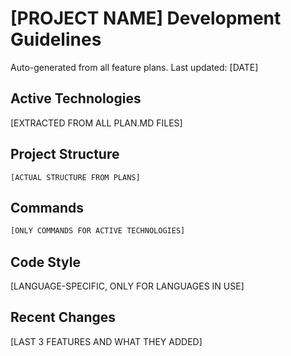 # [PROJECT NAME] Development Guidelines

Auto-generated from all feature plans. Last updated: [DATE]

## Active Technologies
[EXTRACTED FROM ALL PLAN.MD FILES]

## Project Structure
```
[ACTUAL STRUCTURE FROM PLANS]
```

## Commands
```bash
[ONLY COMMANDS FOR ACTIVE TECHNOLOGIES]
```

## Code Style
[LANGUAGE-SPECIFIC, ONLY FOR LANGUAGES IN USE]

## Recent Changes
[LAST 3 FEATURES AND WHAT THEY ADDED]

<!-- MANUAL ADDITIONS START -->
<!-- MANUAL ADDITIONS END -->

